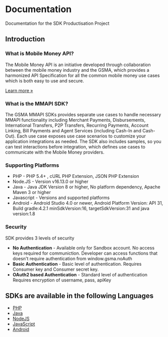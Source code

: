 # Documentation

Documentation for the SDK Productisation Project

## Introduction

### What is Mobile Money API?

The Mobile Money API is an initiative developed through collaboration between the mobile money industry and the GSMA, which provides a harmonized API Specification for all the common mobile money use cases which is both easy to use and secure.

<a href="https://developer.mobilemoneyapi.io/">Learn more »</a>

### What is the MMAPI SDK?

The GSMA MMAPI SDKs provides separate use cases to handle necessary MMAPI functionality including Merchant Payments, Disbursements, International Transfers, P2P Transfers, Recurring Payments, Account Linking, Bill Payments and Agent Services (including Cash-In and Cash-Out). Each use case exposes use case scenarios to customize your application integrations as needed. The SDK also includes samples, so you can test interactions before integration, which defines use cases to communicate with the Mobile Money providers. 

### Supporting Platforms

- PHP - PHP 5.4+ , cURL PHP Extension, JSON PHP Extension
- Node.JS - Version v16.13.0 or higher
- Java - Java JDK Version 8 or higher, No platform dependency, Apache Maven 3 or higher
- Javascript - Versions and supported platforms
- Android - Android Studio 4.0 or newer, Android Platform Version: API 31, Build gradle:4.2.1 minSdkVersion:16, targetSdkVersion:31 and  java version:1.8

### Security

SDK provides 3 levels of security

- <b>No Authentication</b> - Available only for Sandbox account. No access keys required for communiction. Developer can access functions that doesn't require authentication from window.gsma.noAuth
- <b>Basic Authentication</b> - Basic level of authentication. Requires Consumer key and Consumer secret key.
- <b>OAuth2 based Authentication</b> - Standard level of authentication Requires encryption of username, pass, apiKey

## SDKs are available in the following Languages

- <a href='https://github.com/gsmainclusivetechlab/mmapi-php-sdk/blob/develop/README.md'>PHP</a>
- <a href='https://github.com/gsmainclusivetechlab/mmapi-java-sdk/blob/develop/README.md'>Java</a>
- <a href='https://github.com/gsmainclusivetechlab/mmapi-nodejs-sdk/blob/develop/README.md'>NodeJS</a>
- <a href='https://github.com/gsmainclusivetechlab/mmapi-javascript-sdk/blob/development/README.MD'>JavaScript</a>
- <a href='https://github.com/gsmainclusivetechlab/mmapi-android-sdk/blob/develop/README.md'>Android</a>
